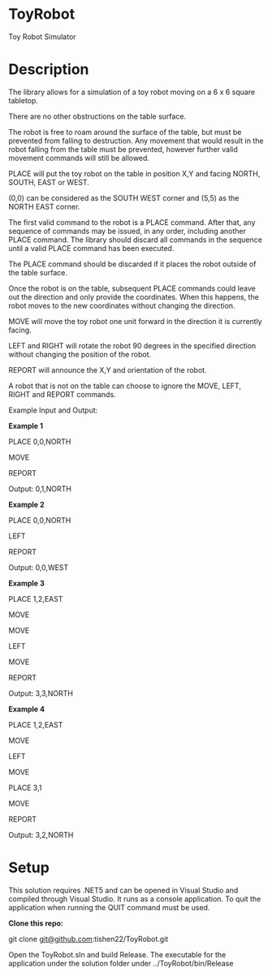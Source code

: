 # ToyRobot

Toy Robot Simulator

# Description

The library allows for a simulation of a toy robot moving on a 6 x 6 square tabletop.

There are no other obstructions on the table surface.

The robot is free to roam around the surface of the table, but must be prevented from falling 
to destruction. Any movement that would result in the robot falling from the table must be 
prevented, however further valid movement commands will still be allowed.

PLACE will put the toy robot on the table in position X,Y and facing NORTH, SOUTH, EAST or WEST.

(0,0) can be considered as the SOUTH WEST corner and (5,5) as the NORTH EAST corner.

The first valid command to the robot is a PLACE command. After that, any sequence of commands may 
be issued, in any order, including another PLACE command. The library should discard all commands 
in the sequence until a valid PLACE command has been executed.

The PLACE command should be discarded if it places the robot outside of the table surface.

Once the robot is on the table, subsequent PLACE commands could leave out the direction and 
only provide the coordinates. When this happens, the robot moves to the new coordinates without 
changing the direction.

MOVE will move the toy robot one unit forward in the direction it is currently facing.

LEFT and RIGHT will rotate the robot 90 degrees in the specified direction without changing the 
position of the robot.

REPORT will announce the X,Y and orientation of the robot.

A robot that is not on the table can choose to ignore the MOVE, LEFT, RIGHT and REPORT commands.

Example Input and Output:


**Example 1**

PLACE 0,0,NORTH

MOVE

REPORT

Output: 0,1,NORTH



**Example 2**

PLACE 0,0,NORTH

LEFT

REPORT

Output: 0,0,WEST



**Example 3**

PLACE 1,2,EAST

MOVE

MOVE

LEFT

MOVE

REPORT

Output: 3,3,NORTH

**Example 4**

PLACE 1,2,EAST

MOVE

LEFT

MOVE

PLACE 3,1

MOVE

REPORT

Output: 3,2,NORTH


# Setup

This solution requires .NET5 and can be opened in Visual Studio and compiled through Visual Studio. It runs as a console application. To quit the application when running the QUIT command must be used.

**Clone this repo:**

git clone git@github.com:tishen22/ToyRobot.git

Open the ToyRobot.sln and build Release. The executable for the application under the solution folder under ../ToyRobot/bin/Release
